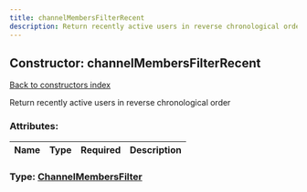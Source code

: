 ```yaml
---
title: channelMembersFilterRecent
description: Return recently active users in reverse chronological order
---
```

## Constructor: channelMembersFilterRecent  
[Back to constructors index](index.md)



Return recently active users in reverse chronological order

### Attributes:

| Name     |    Type       | Required | Description |
|----------|---------------|----------|-------------|



### Type: [ChannelMembersFilter](../types/ChannelMembersFilter.md)


